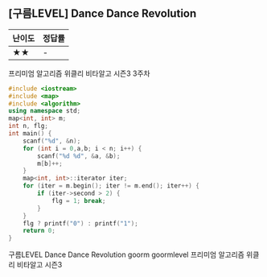 ## [구름LEVEL] Dance Dance Revolution

| 난이도 | 정답률 |
| ------ | ------ |
| ★★     | -      |



프리미엄 알고리즘 위클리 비타알고 시즌3 3주차

```c++
#include <iostream>
#include <map>
#include <algorithm>
using namespace std;
map<int, int> m;
int n, flg;
int main() {
	scanf("%d", &n);
	for (int i = 0,a,b; i < n; i++) {
		scanf("%d %d", &a, &b);
		m[b]++;
	}
	map<int, int>::iterator iter;
	for (iter = m.begin(); iter != m.end(); iter++) {
		if (iter->second > 2) {
			flg = 1; break;
		}
	}
	flg ? printf("0") : printf("1");
	return 0;
}
```





구름LEVEL Dance Dance Revolution goorm goormlevel 프리미엄 알고리즘 위클리 비타알고 시즌3

